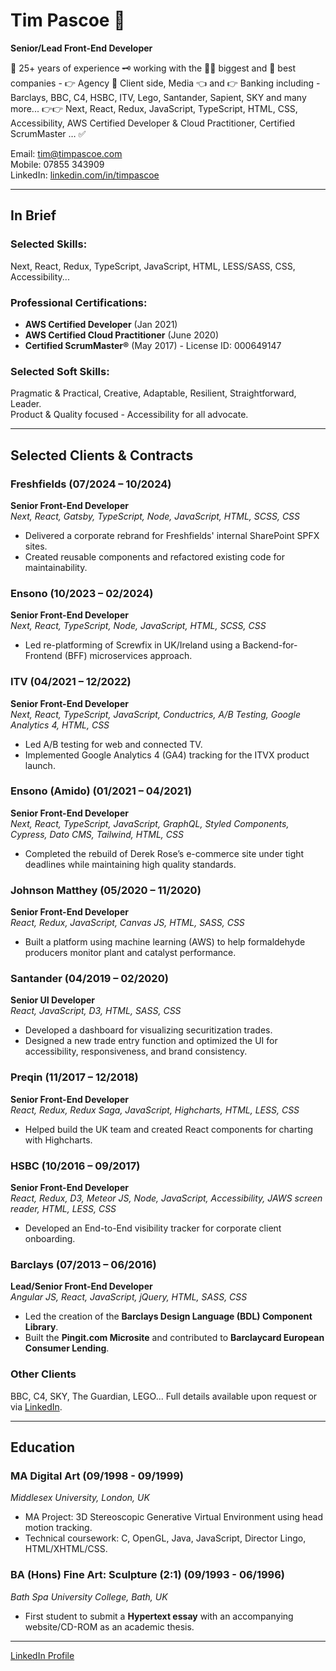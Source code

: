 
# Tim Pascoe 🚀

**Senior/Lead Front-End Developer** 

🥇 25+ years of experience 🗝️ working with the 💪🏻 biggest and 🧠 best companies - 👉 Agency 🫵 Client side, Media 👈 and 👉 Banking including - 
Barclays, BBC, C4, HSBC, ITV, Lego, Santander, Sapient, SKY and many more...
👉👉 Next, React, Redux, JavaScript, TypeScript, HTML, CSS, Accessibility, AWS Certified Developer & Cloud Practitioner, Certified ScrumMaster … ✅ 

Email: [tim@timpascoe.com](mailto:tim@timpascoe.com)  
Mobile: 07855 343909  
LinkedIn: [linkedin.com/in/timpascoe](http://uk.linkedin.com/in/timpascoe)  

---

## In Brief

### Selected Skills:
Next, React, Redux, TypeScript, JavaScript, HTML, LESS/SASS, CSS, Accessibility...

### Professional Certifications:
- **AWS Certified Developer** (Jan 2021)
- **AWS Certified Cloud Practitioner** (June 2020)
- **Certified ScrumMaster®** (May 2017) - License ID: 000649147

### Selected Soft Skills:
Pragmatic & Practical, Creative, Adaptable, Resilient, Straightforward, Leader.  
Product & Quality focused - Accessibility for all advocate.

---

## Selected Clients & Contracts

### **Freshfields** (07/2024 – 10/2024)  
**Senior Front-End Developer**  
*Next, React, Gatsby, TypeScript, Node, JavaScript, HTML, SCSS, CSS*  
- Delivered a corporate rebrand for Freshfields' internal SharePoint SPFX sites.
- Created reusable components and refactored existing code for maintainability.

### **Ensono** (10/2023 – 02/2024)  
**Senior Front-End Developer**  
*Next, React, TypeScript, Node, JavaScript, HTML, SCSS, CSS*  
- Led re-platforming of Screwfix in UK/Ireland using a Backend-for-Frontend (BFF) microservices approach.

### **ITV** (04/2021 – 12/2022)  
**Senior Front-End Developer**  
*Next, React, TypeScript, JavaScript, Conductrics, A/B Testing, Google Analytics 4, HTML, CSS*  
- Led A/B testing for web and connected TV.
- Implemented Google Analytics 4 (GA4) tracking for the ITVX product launch.

### **Ensono (Amido)** (01/2021 – 04/2021)  
**Senior Front-End Developer**  
*Next, React, TypeScript, JavaScript, GraphQL, Styled Components, Cypress, Dato CMS, Tailwind, HTML, CSS*  
- Completed the rebuild of Derek Rose’s e-commerce site under tight deadlines while maintaining high quality standards.

### **Johnson Matthey** (05/2020 – 11/2020)  
**Senior Front-End Developer**  
*React, Redux, JavaScript, Canvas JS, HTML, SASS, CSS*  
- Built a platform using machine learning (AWS) to help formaldehyde producers monitor plant and catalyst performance.

### **Santander** (04/2019 – 02/2020)  
**Senior UI Developer**  
*React, JavaScript, D3, HTML, SASS, CSS*  
- Developed a dashboard for visualizing securitization trades.
- Designed a new trade entry function and optimized the UI for accessibility, responsiveness, and brand consistency.

### **Preqin** (11/2017 – 12/2018)  
**Senior Front-End Developer**  
*React, Redux, Redux Saga, JavaScript, Highcharts, HTML, LESS, CSS*  
- Helped build the UK team and created React components for charting with Highcharts.

### **HSBC** (10/2016 – 09/2017)  
**Senior Front-End Developer**  
*React, Redux, D3, Meteor JS, Node, JavaScript, Accessibility, JAWS screen reader, HTML, LESS, CSS*  
- Developed an End-to-End visibility tracker for corporate client onboarding.

### **Barclays** (07/2013 – 06/2016)  
**Lead/Senior Front-End Developer**  
*Angular JS, React, JavaScript, jQuery, HTML, SASS, CSS*  
- Led the creation of the **Barclays Design Language (BDL) Component Library**.
- Built the **Pingit.com Microsite** and contributed to **Barclaycard European Consumer Lending**.

### **Other Clients**  
BBC, C4, SKY, The Guardian, LEGO... Full details available upon request or via [LinkedIn](http://uk.linkedin.com/in/timpascoe).

---

## Education

### **MA Digital Art** (09/1998 - 09/1999)  
*Middlesex University, London, UK*  
- MA Project: 3D Stereoscopic Generative Virtual Environment using head motion tracking.
- Technical coursework: C, OpenGL, Java, JavaScript, Director Lingo, HTML/XHTML/CSS.

### **BA (Hons) Fine Art: Sculpture (2:1)** (09/1993 - 06/1996)  
*Bath Spa University College, Bath, UK*  
- First student to submit a **Hypertext essay** with an accompanying website/CD-ROM as an academic thesis.

---

[LinkedIn Profile](http://uk.linkedin.com/in/timpascoe)



<!--
**DevsExMachina/DevsExMachina** is a ✨ _special_ ✨ repository because its `README.md` (this file) appears on your GitHub profile.

Here are some ideas to get you started:

- 🔭 I’m currently working on ...
- 🌱 I’m currently learning ...
- 👯 I’m looking to collaborate on ...
- 🤔 I’m looking for help with ...
- 💬 Ask me about ...
- 📫 How to reach me: ...
- 😄 Pronouns: ...
- ⚡ Fun fact: ...
-->
